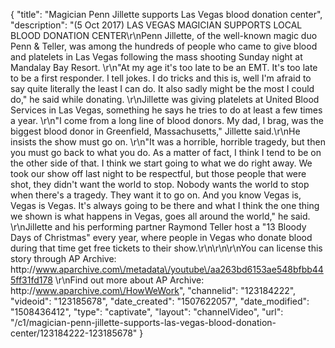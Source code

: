{
    "title": "Magician Penn Jillette supports Las Vegas blood donation center",
    "description": "(5 Oct 2017) LAS VEGAS MAGICIAN SUPPORTS LOCAL BLOOD DONATION CENTER\r\nPenn Jillette, of the well-known magic duo Penn &amp; Teller, was among the hundreds of people who came to give blood and platelets in Las Vegas following the mass shooting Sunday night at Mandalay Bay Resort. \r\n\"At my age it's too late to be an EMT. It's too late to be a first responder. I tell jokes. I do tricks and this is, well I'm afraid to say quite literally the least I can do. It also sadly might be the most I could do,\" he said while donating. \r\nJillette was giving platelets at United Blood Services in Las Vegas, something he says he tries to do at least a few times a year. \r\n\"I come from a long line of blood donors. My dad, I brag, was the biggest blood donor in Greenfield, Massachusetts,\" Jillette said.\r\nHe insists the show must go on. \r\n\"It was a horrible, horrible tragedy, but then you must go back to what you do. As a matter of fact, I think I tend to be on the other side of that. I think we start going to what we do right away. We took our show off last night to be respectful, but those people that were shot, they didn't want the world to stop. Nobody wants the world to stop when there's a tragedy. They want it to go on. And you know Vegas is, Vegas is Vegas. It's always going to be there and what I think the one thing we shown is what happens in Vegas, goes all around the world,\" he said. \r\nJillette and his performing partner Raymond Teller host a \"13 Bloody Days of Christmas\" every year, where people in Vegas who donate blood during that time get free tickets to their show.\r\n\r\n\r\nYou can license this story through AP Archive: http:\/\/www.aparchive.com\/metadata\/youtube\/aa263bd6153ae548bfbb445ff31fd178 \r\nFind out more about AP Archive: http:\/\/www.aparchive.com\/HowWeWork",
    "channelid": "123184222",
    "videoid": "123185678",
    "date_created": "1507622057",
    "date_modified": "1508436412",
    "type": "captivate",
    "layout": "channelVideo",
    "url": "\/c1\/magician-penn-jillette-supports-las-vegas-blood-donation-center\/123184222-123185678"
}